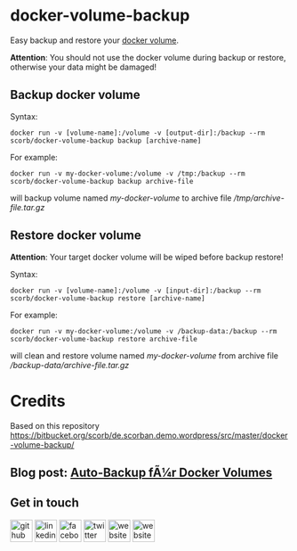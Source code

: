 # docker-volume-backup

Easy backup and restore your [docker volume](https://docs.docker.com/engine/reference/commandline/volume).

**Attention**: You should not use the docker volume during backup or restore, otherwise your data might be damaged!


## Backup docker volume

Syntax:

    docker run -v [volume-name]:/volume -v [output-dir]:/backup --rm scorb/docker-volume-backup backup [archive-name]

For example:

    docker run -v my-docker-volume:/volume -v /tmp:/backup --rm scorb/docker-volume-backup backup archive-file

will backup volume named _my-docker-volume_ to archive file _/tmp/archive-file.tar.gz_


## Restore docker volume

**Attention**: Your target docker volume will be wiped before backup restore!

Syntax:

    docker run -v [volume-name]:/volume -v [input-dir]:/backup --rm scorb/docker-volume-backup restore [archive-name]

For example:

    docker run -v my-docker-volume:/volume -v /backup-data:/backup --rm scorb/docker-volume-backup restore archive-file

will clean and restore volume named _my-docker-volume_ from archive file _/backup-data/archive-file.tar.gz_

# Credits

Based on this repository https://bitbucket.org/scorb/de.scorban.demo.wordpress/src/master/docker-volume-backup/

## Blog post: [Auto-Backup fÃ¼r Docker Volumes](http://scorban.de/2018/02/06/auto-backup-fuer-docker-volumes)

## Get in touch

[<img src='https://cdn.jsdelivr.net/npm/simple-icons@3.0.1/icons/github.svg' alt='github' height='40'>](https://github.com/mcicolella)  [<img src='https://cdn.jsdelivr.net/npm/simple-icons@3.0.1/icons/linkedin.svg' alt='linkedin' height='40'>](https://www.linkedin.com/in/mauro-cicolella-0b107076//)  [<img src='https://cdn.jsdelivr.net/npm/simple-icons@3.0.1/icons/facebook.svg' alt='facebook' height='40'>](https://www.facebook.com/EmmeCiLab-114063663344644)  [<img src='https://cdn.jsdelivr.net/npm/simple-icons@3.0.1/icons/twitter.svg' alt='twitter' height='40'>](https://twitter.com/@emmecilab)  [<img src='https://cdn.jsdelivr.net/npm/simple-icons@3.0.1/icons/icloud.svg' alt='website' height='40'>](https://www.emmecilab.net) [<img src='https://cdn.jsdelivr.net/npm/simple-icons@3.0.1/icons/youtube.svg' alt='website' height='40'>](https://www.youtube.com/c/emmecilab) 

